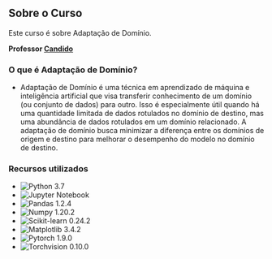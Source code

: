 ## Sobre o Curso

Este curso é sobre Adaptação de Domínio.

**Professor [Candido](https://instagram.com/antoniolmcandido)**

### O que é Adaptação de Domínio?

* Adaptação de Domínio é uma técnica em aprendizado de máquina e inteligência artificial que visa transferir conhecimento de um domínio (ou conjunto de dados) para outro. Isso é especialmente útil quando há uma quantidade limitada de dados rotulados no domínio de destino, mas uma abundância de dados rotulados em um domínio relacionado. A adaptação de domínio busca minimizar a diferença entre os domínios de origem e destino para melhorar o desempenho do modelo no domínio de destino.

### Recursos utilizados

* ![Python 3.7](https://img.shields.io/badge/python-3.7-blue.svg)
* ![Jupyter Notebook](https://img.shields.io/badge/jupyter-notebook-orange.svg)
* ![Pandas 1.2.4](https://img.shields.io/badge/pandas-1.2.4-blue.svg)
* ![Numpy 1.20.2](https://img.shields.io/badge/numpy-1.20.2-blue.svg)
* ![Scikit-learn 0.24.2](https://img.shields.io/badge/scikit--learn-0.24.2-blue.svg)
* ![Matplotlib 3.4.2](https://img.shields.io/badge/matplotlib-3.4.2-blue.svg)
* ![Pytorch 1.9.0](https://img.shields.io/badge/pytorch-1.9.0-blue.svg)
* ![Torchvision 0.10.0](https://img.shields.io/badge/torchvision-0.10.0-blue.svg)
